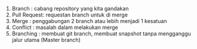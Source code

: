 1.	Branch      : cabang repository yang kita gandakan
2.	Pull Request: requestan branch untuk di merge
3.	Merge       : penggabungan 2 branch atau lebih menjadi 1 kesatuan
4.	Conflict    : masalah dalam melakukan merge
5.	Branching   : membuat git branch, membuat snapshot tanpa mengganggu jalur utama (Master branch) 
